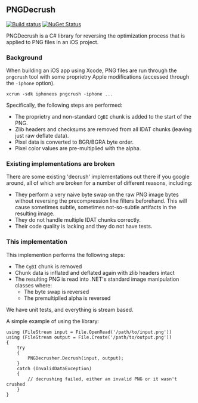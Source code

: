 ## PNGDecrush
[![Build status](https://ci.appveyor.com/api/projects/status/42q1m218ufwiknek?svg=true)](https://ci.appveyor.com/project/qmfrederik/pngdecrush) [![NuGet Status](http://img.shields.io/nuget/v/PNGDecrush.svg?style=flat)](https://www.nuget.org/packages/PNGDecrush/)

PNGDecrush is a C# library for reversing the optimization process that is applied to PNG files in an iOS project.

### Background

When building an iOS app using Xcode, PNG files are run through the `pngcrush` tool with some proprietry Apple modifications (accessed through the `-iphone` option).

`xcrun -sdk iphoneos pngcrush -iphone ...`

Specifically, the following steps are performed:

* The proprietry and non-standard `CgBI` chunk is added to the start of the PNG.
* Zlib headers and checksums are removed from all IDAT chunks (leaving just raw deflate data).
* Pixel data is converted to BGR/BGRA byte order.
* Pixel color values are pre-multiplied with the alpha.

### Existing implementations are broken

There are some existing 'decrush' implementations out there if you google around, all of which are broken for a number of different reasons, including:

* They perform a very naive byte swap on the raw PNG image bytes without reversing the precompression line filters beforehand. This will cause sometimes subtle, sometimes not-so-subtle artifacts in the resulting image.
* They do not handle multiple IDAT chunks correctly.
* Their code quality is lacking and they do not have tests.

### This implementation

This implemention performs the following steps:

* The `CgBI` chunk is removed
* Chunk data is inflated and deflated again with zlib headers intact
* The resulting PNG is read into .NET's standard image manipulation classes where:
    - The byte swap is reversed
    - The premultiplied alpha is reversed

We have unit tests, and everything is stream based.

A simple example of using the library:

```
using (FileStream input = File.OpenRead('/path/to/input.png'))
using (FileStream output = File.Create('/path/to/output.png'))
{
    try
    {
    	PNGDecrusher.Decrush(input, output);
    }
    catch (InvalidDataException)
    {
        // decrushing failed, either an invalid PNG or it wasn't crushed
    }
}
```
